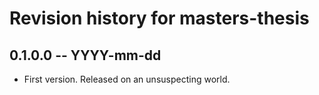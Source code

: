 # Revision history for masters-thesis

## 0.1.0.0 -- YYYY-mm-dd

* First version. Released on an unsuspecting world.
